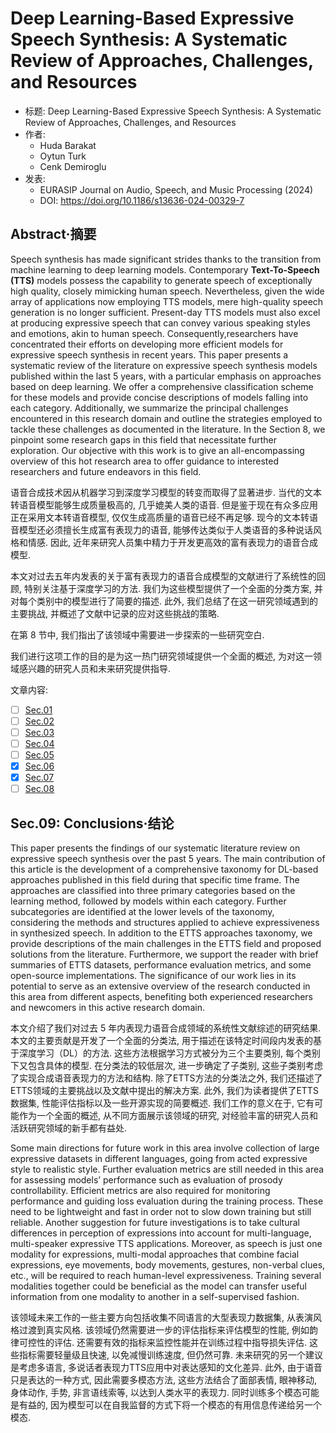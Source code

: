 # Deep Learning-Based Expressive Speech Synthesis: A Systematic Review of Approaches, Challenges, and Resources

- 标题: Deep Learning-Based Expressive Speech Synthesis: A Systematic Review of Approaches, Challenges, and Resources
- 作者:
  - Huda Barakat
  - Oytun Turk
  - Cenk Demiroglu
- 发表:
  - EURASIP Journal on Audio, Speech, and Music Processing (2024)
  - DOI: https://doi.org/10.1186/s13636-024-00329-7


## Abstract·摘要

Speech synthesis has made significant strides thanks to the transition from machine learning to deep learning models.
Contemporary **Text-To-Speech (TTS)** models possess the capability to generate speech of exceptionally high quality, closely mimicking human speech.
Nevertheless, given the wide array of applications now employing TTS models, mere high-quality speech generation is no longer sufficient.
Present-day TTS models must also excel at producing expressive speech that can convey various speaking styles and emotions, akin to human speech.
Consequently,researchers have concentrated their efforts on developing more efficient models for expressive speech synthesis in recent years.
This paper presents a systematic review of the literature on expressive speech synthesis models published within the last 5 years, with a particular emphasis on approaches based on deep learning.
We offer a comprehensive classification scheme for these models and provide concise descriptions of models falling into each category.
Additionally, we summarize the principal challenges encountered in this research domain and outline the strategies employed to tackle these challenges as documented in the literature.
In the Section 8, we pinpoint some research gaps in this field that necessitate further exploration.
Our objective with this work is to give an all-encompassing overview of this hot research area to offer guidance to interested researchers and future endeavors in this field.

语音合成技术因从机器学习到深度学习模型的转变而取得了显著进步.
当代的文本转语音模型能够生成质量极高的, 几乎媲美人类的语音.
但是鉴于现在有众多应用正在采用文本转语音模型, 仅仅生成高质量的语音已经不再足够.
现今的文本转语音模型还必须擅长生成富有表现力的语音, 能够传达类似于人类语音的多种说话风格和情感.
因此, 近年来研究人员集中精力于开发更高效的富有表现力的语音合成模型.

本文对过去五年内发表的关于富有表现力的语音合成模型的文献进行了系统性的回顾, 特别关注基于深度学习的方法.
我们为这些模型提供了一个全面的分类方案, 并对每个类别中的模型进行了简要的描述.
此外, 我们总结了在这一研究领域遇到的主要挑战, 并概述了文献中记录的应对这些挑战的策略.

在第 8 节中, 我们指出了该领域中需要进一步探索的一些研究空白.

我们进行这项工作的目的是为这一热门研究领域提供一个全面的概述, 为对这一领域感兴趣的研究人员和未来研究提供指导.

文章内容:
- [ ] [Sec.01](Sec.01.md)
- [ ] [Sec.02](Sec.02.md)
- [ ] [Sec.03](Sec.03.md)
- [ ] [Sec.04](Sec.04.md)
- [ ] [Sec.05](Sec.05.md)
- [x] [Sec.06](Sec.06.md)
- [x] [Sec.07](Sec.07.md)
- [ ] [Sec.08](Sec.08.md)

## Sec.09: Conclusions·结论

This paper presents the findings of our systematic literature review on expressive speech synthesis over the past 5 years.
The main contribution of this article is the development of a comprehensive taxonomy for DL-based approaches published in this field during that specific time frame.
The approaches are classified into three primary categories based on the learning method, followed by models within each category.
Further subcategories are identified at the lower levels of the taxonomy, considering the methods and structures applied to achieve expressiveness in synthesized speech.
In addition to the ETTS approaches taxonomy, we provide descriptions of the main challenges in the ETTS field and proposed solutions from the literature.
Furthermore, we support the reader with brief summaries of ETTS datasets, performance evaluation metrics, and some open-source implementations.
The significance of our work lies in its potential to serve as an extensive overview of the research conducted in this area from different aspects, benefiting both experienced researchers and newcomers in this active research domain.

本文介绍了我们对过去 5 年内表现力语音合成领域的系统性文献综述的研究结果.
本文的主要贡献是开发了一个全面的分类法, 用于描述在该特定时间段内发表的基于深度学习（DL）的方法.
这些方法根据学习方式被分为三个主要类别, 每个类别下又包含具体的模型.
在分类法的较低层次, 进一步确定了子类别, 这些子类别考虑了实现合成语音表现力的方法和结构.
除了ETTS方法的分类法之外, 我们还描述了ETTS领域的主要挑战以及文献中提出的解决方案.
此外, 我们为读者提供了ETTS数据集, 性能评估指标以及一些开源实现的简要概述.
我们工作的意义在于, 它有可能作为一个全面的概述, 从不同方面展示该领域的研究, 对经验丰富的研究人员和活跃研究领域的新手都有益处.

Some main directions for future work in this area involve collection of large expressive datasets in different languages, going from acted expressive style to realistic style.
Further evaluation metrics are still needed in this area for assessing models’ performance such as evaluation of prosody controllability.
Efficient metrics are also required for monitoring performance and guiding loss evaluation during the training process.
These need to be lightweight and fast in order not to slow down training but still reliable.
Another suggestion for future investigations is to take cultural differences in perception of expressions into account for multi-language, multi-speaker expressive TTS applications.
Moreover, as speech is just one modality for expressions, multi-modal approaches that combine facial expressions, eye movements, body movements, gestures, non-verbal clues, etc., will be required to reach human-level expressiveness.
Training several modalities together could be beneficial as the model can transfer useful information from one modality to another in a self-supervised fashion.

该领域未来工作的一些主要方向包括收集不同语言的大型表现力数据集, 从表演风格过渡到真实风格.
该领域仍然需要进一步的评估指标来评估模型的性能, 例如韵律可控性的评估.
还需要有效的指标来监控性能并在训练过程中指导损失评估.
这些指标需要轻量级且快速, 以免减慢训练速度, 但仍然可靠.
未来研究的另一个建议是考虑多语言, 多说话者表现力TTS应用中对表达感知的文化差异.
此外, 由于语音只是表达的一种方式, 因此需要多模态方法, 这些方法结合了面部表情, 眼神移动, 身体动作, 手势, 非言语线索等, 以达到人类水平的表现力.
同时训练多个模态可能是有益的, 因为模型可以在自我监督的方式下将一个模态的有用信息传递给另一个模态.